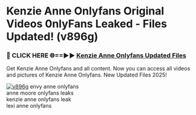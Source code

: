 # Kenzie Anne Onlyfans Original Videos 0nlyFans Leaked - Files Updated! (v896g)

<h3>🔴 CLICK HERE 🌐==►► <a href="https://tinyurl.com/x26r9saj" rel="nofollow">Kenzie Anne Onlyfans Updated Files</a></h3>

Get Kenzie Anne Onlyfans and all content. Now you can access all videos and pictures of Kenzie Anne Onlyfans. New Updated Files 2025!

[![v896g](https://i.imgur.com/LkgZPqh.gif)](https://tinyurl.com/x26r9saj)
envy anne onlyfans<br>
anne moore onlyfans leaks<br>
kenzie anne onlyfans leak<br>
lexi anne onlyfans